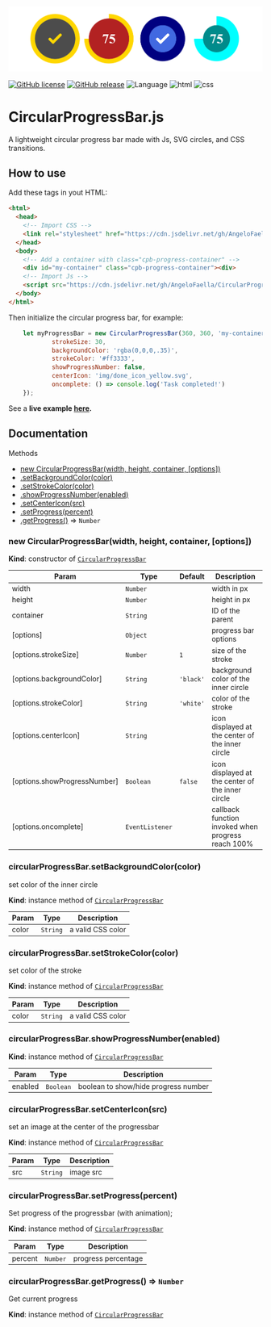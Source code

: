 <a name="CircularProgressBar"></a>

![examples](img/progressbars.png)


[![GitHub license](https://img.shields.io/github/license/AngeloFaella/CircularProgressBar)](https://github.com/AngeloFaella/CircularProgressBar/blob/master/LICENSE)
[![GitHub release](https://img.shields.io/github/release/AngeloFaella/CircularProgressBar)](https://GitHub.com/AngeloFaella/CircularProgressBar/releases/)
![Language](https://img.shields.io/badge/Javascript-darkgreen.svg)
![html](https://img.shields.io/badge/HTML5-orange.svg)
![css](https://img.shields.io/badge/CSS3-blue.svg)




# CircularProgressBar.js

A lightweight circular progress bar made with Js, SVG circles, and CSS transitions.

## How to use
Add these tags in yout HTML:

```html
<html>
  <head>
    <!-- Import CSS -->
    <link rel="stylesheet" href="https://cdn.jsdelivr.net/gh/AngeloFaella/CircularProgressBar@1.0/circularProgressBar.css">
  </head>
  <body>
    <!-- Add a container with class="cpb-progress-container" -->
    <div id="my-container" class="cpb-progress-container"><div>  
    <!-- Import Js -->    
    <script src="https://cdn.jsdelivr.net/gh/AngeloFaella/CircularProgressBar@1.0/circularProgressBar.min.js"></script>
  </body>
</html>
```

Then initialize the circular progress bar, for example:
```js
    let myProgressBar = new CircularProgressBar(360, 360, 'my-container', {
            strokeSize: 30,
            backgroundColor: 'rgba(0,0,0,.35)',
            strokeColor: '#ff3333',
            showProgressNumber: false,
            centerIcon: 'img/done_icon_yellow.svg',
            oncomplete: () => console.log('Task completed!')
    });
```
See a **live example [here](https://htmlpreview.github.io/?https://github.com/AngeloFaella/CircularProgressBar/master/example.html).**
  

## Documentation  

Methods
* [new CircularProgressBar(width, height, container, [options])](#new_CircularProgressBar_new)
* [.setBackgroundColor(color)](#CircularProgressBar+setBackgroundColor)
* [.setStrokeColor(color)](#CircularProgressBar+setStrokeColor)
* [.showProgressNumber(enabled)](#CircularProgressBar+showProgressNumber)
* [.setCenterIcon(src)](#CircularProgressBar+setCenterIcon)
* [.setProgress(percent)](#CircularProgressBar+setProgress)
* [.getProgress()](#CircularProgressBar+getProgress) ⇒ <code>Number</code>

<a name="new_CircularProgressBar_new"></a>

### new CircularProgressBar(width, height, container, [options])
**Kind**: constructor of [<code>CircularProgressBar</code>](#CircularProgressBar)  

| Param | Type | Default | Description |
| --- | --- | --- | --- |
| width | <code>Number</code> |  | width in px |
| height | <code>Number</code> |  | height in px |
| container | <code>String</code> |  | ID of the parent |
| [options] | <code>Object</code> |  | progress bar options |
| [options.strokeSize] | <code>Number</code> | <code>1</code> | size of the stroke |
| [options.backgroundColor] | <code>String</code> | <code>&#x27;black&#x27;</code> | background color of the inner circle |
| [options.strokeColor] | <code>String</code> | <code>&#x27;white&#x27;</code> | color of the stroke |
| [options.centerIcon] | <code>String</code> |  | icon displayed at the center of the inner circle |
| [options.showProgressNumber] | <code>Boolean</code> | <code>false</code> | icon displayed at the center of the inner circle |
| [options.oncomplete] | <code>EventListener</code> |  | callback function invoked when progress reach 100% |

<a name="CircularProgressBar+setBackgroundColor"></a>

### circularProgressBar.setBackgroundColor(color)
set color of the inner circle

**Kind**: instance method of [<code>CircularProgressBar</code>](#CircularProgressBar)  

| Param | Type | Description |
| --- | --- | --- |
| color | <code>String</code> | a valid CSS color |

<a name="CircularProgressBar+setStrokeColor"></a>

### circularProgressBar.setStrokeColor(color)
set color of the stroke

**Kind**: instance method of [<code>CircularProgressBar</code>](#CircularProgressBar)  

| Param | Type | Description |
| --- | --- | --- |
| color | <code>String</code> | a valid CSS color |

<a name="CircularProgressBar+showProgressNumber"></a>

### circularProgressBar.showProgressNumber(enabled)
**Kind**: instance method of [<code>CircularProgressBar</code>](#CircularProgressBar)  

| Param | Type | Description |
| --- | --- | --- |
| enabled | <code>Boolean</code> | boolean to show/hide progress number |

<a name="CircularProgressBar+setCenterIcon"></a>

### circularProgressBar.setCenterIcon(src)
set an image at the center of the progressbar

**Kind**: instance method of [<code>CircularProgressBar</code>](#CircularProgressBar)  

| Param | Type | Description |
| --- | --- | --- |
| src | <code>String</code> | image src |

<a name="CircularProgressBar+setProgress"></a>

### circularProgressBar.setProgress(percent)
Set progress of the progressbar (with animation);

**Kind**: instance method of [<code>CircularProgressBar</code>](#CircularProgressBar)  

| Param | Type | Description |
| --- | --- | --- |
| percent | <code>Number</code> | progress percentage |

<a name="CircularProgressBar+getProgress"></a>

### circularProgressBar.getProgress() ⇒ <code>Number</code>
Get current progress

**Kind**: instance method of [<code>CircularProgressBar</code>](#CircularProgressBar)  
